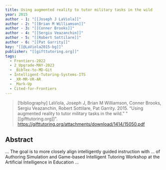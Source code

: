 ```yaml
---
title: Using augmented reality to tutor military tasks in the wild
year: 2015
author - 1: "[[Joseph J LaViola]]"
author - 2: "[[Brian M Williamson]]"
author - 3: "[[Conner Brooks]]"
author - 4: "[[Sergiu Veazanchin]]"
author - 5: "[[Robert Sottilare]]"
author - 6: "[[Pat Garrity]]"
key: "[[@LaViola2015-bg]]"
publisher: "[[gifttutoring.org]]"
tags:
  - Frontiers-2022
  - 2_Upgrade-MAY-2023
  - _BibTex-to-MD-Git
  - Intelligent-Tutoring-Systems-ITS
  - _XR-MR-VR-AR
  - _Mark-Up
  - Cited-for-Frontiers
---
```


> [!bibliography]
> LaViola, Joseph J, Brian M Williamson, Conner Brooks, Sergiu Veazanchin, Robert Sottilare, Pat Garrity. 2015. “Using augmented reality to tutor military tasks in the wild.” "[[gifttutoring.org]]". https://gifttutoring.org/attachments/download/1414/15050.pdf

## Abstract
… The goal is to more closely align intelligently guided instruction with … of Authoring Simulation and Game-based Intelligent Tutoring Workshop at the Artificial Intelligence in Education …